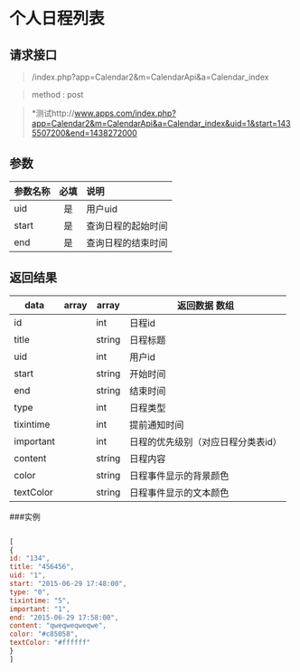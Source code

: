 # 个人日程列表
## 请求接口 

> /index.php?app=Calendar2&m=CalendarApi&a=Calendar_index

>  method : post

> *测试http://www.apps.com/index.php?app=Calendar2&m=CalendarApi&a=Calendar_index&uid=1&start=1435507200&end=1438272000
## 参数

| 参数名称      |    必填 | 说明  |
| :-------- | :--------:| :-- |
|uid| 是| 用户uid  |
| start| 是 | 查询日程的起始时间|
| end| 是 | 查询日程的结束时间|

## 返回结果

|data|array | array | 返回数据 数组|
|----|----|----|-----|
|id| |int|日程id|
|title||string|日程标题|
|uid||int|用户id|
|start||string|开始时间|
|end||string|结束时间|
|type  ||int|日程类型|
|tixintime|  |int|提前通知时间|
|important|  |int|日程的优先级别（对应日程分类表id）|
|content|  |string|日程内容|
|color|  |string|日程事件显示的背景颜色|
|textColor|  |string|日程事件显示的文本颜色|
###实例
``` javascript

[
{
id: "134",
title: "456456",
uid: "1",
start: "2015-06-29 17:48:00",
type: "0",
tixintime: "5",
important: "1",
end: "2015-06-29 17:58:00",
content: "qweqweqweqwe",
color: "#c85058",
textColor: "#ffffff"
}
]
